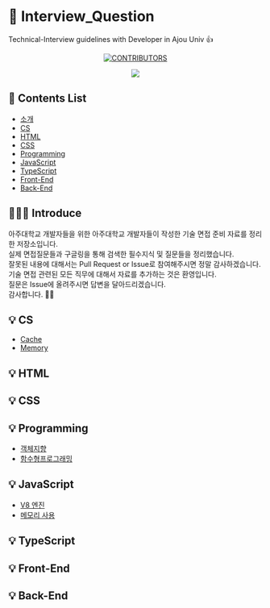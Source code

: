 # 🧐 Interview_Question
Technical-Interview guidelines with Developer in Ajou Univ :+1:

<div align=center>

[![CONTRIBUTORS](https://img.shields.io/badge/contributors-2-green.svg?style=flat-square)](https://github.com/AJOU-DEVELOPERS/Interview_Question)

<a href="https://github.com/AJOU-DEVELOPERS/Interview_Question/graphs/contributors">
  <img src="https://contrib.rocks/image?repo=AJOU-DEVELOPERS/Interview_Question" />
</a>

</div>

## 📝 Contents List
- [소개]()
- [CS](https://github.com/AJOU-DEVELOPERS/Interview_Question/tree/main/CS)
- [HTML]()
- [CSS]()
- [Programming](https://github.com/AJOU-DEVELOPERS/Interview_Question/tree/main/Programming)
- [JavaScript](https://github.com/AJOU-DEVELOPERS/Interview_Question/tree/main/JavaScript)
- [TypeScript]()
- [Front-End]()
- [Back-End]()

## 🧑🏻‍💻 Introduce

아주대학교 개발자들을 위한 아주대학교 개발자들이 작성한 기술 면접 준비 자료를 정리한 저장소입니다. <br />
실제 면접질문들과 구글링을 통해 검색한 필수지식 및 질문들을 정리했습니다. <br />
잘못된 내용에 대해서는 Pull Request or Issue로 참여해주시면 정말 감사하겠습니다. <br />
기술 면접 관련된 모든 직무에 대해서 자료를 추가하는 것은 환영입니다. <br />
질문은 Issue에 올려주시면 답변을 달아드리겠습니다. <br />
감사합니다. 🙇🏻 <br />


## 💡 CS
- [Cache](https://github.com/AJOU-DEVELOPERS/Interview_Question/tree/main/CS/Cache)
- [Memory](https://github.com/AJOU-DEVELOPERS/Interview_Question/tree/main/CS/Memory)

## 💡 HTML

## 💡 CSS

## 💡 Programming
- [객체지향](https://github.com/AJOU-DEVELOPERS/Interview_Question/tree/main/Programming/%EA%B0%9D%EC%B2%B4%20%EC%A7%80%ED%96%A5%20%ED%94%84%EB%A1%9C%EA%B7%B8%EB%9E%98%EB%B0%8D)
- [함수형프로그래밍](https://github.com/AJOU-DEVELOPERS/Interview_Question/tree/main/Programming/%ED%95%A8%EC%88%98%ED%98%95%20%ED%94%84%EB%A1%9C%EA%B7%B8%EB%9E%98%EB%B0%8D)
## 💡 JavaScript
- [V8 엔진](https://github.com/AJOU-DEVELOPERS/Interview_Question/tree/main/JavaScript/V8)
- [메모리 사용](https://github.com/AJOU-DEVELOPERS/Interview_Question/tree/main/JavaScript/%EB%A9%94%EB%AA%A8%EB%A6%AC%20%EC%82%AC%EC%9A%A9)

## 💡 TypeScript

## 💡 Front-End

## 💡 Back-End
